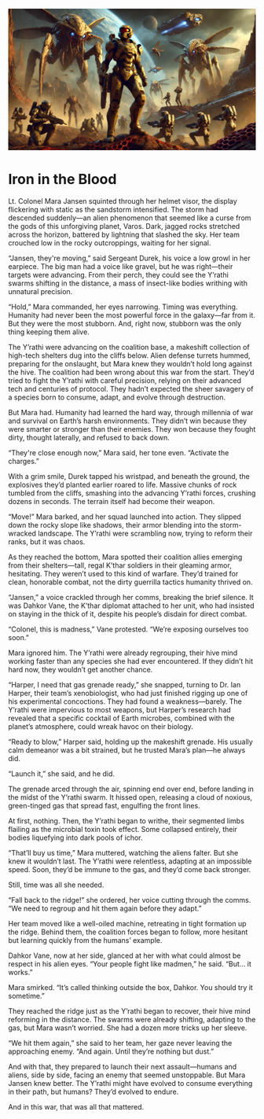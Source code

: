![alt text](header.jpg)

# Iron in the Blood

Lt. Colonel Mara Jansen squinted through her helmet visor, the display flickering with static as the sandstorm intensified. The storm had descended suddenly—an alien phenomenon that seemed like a curse from the gods of this unforgiving planet, Varos. Dark, jagged rocks stretched across the horizon, battered by lightning that slashed the sky. Her team crouched low in the rocky outcroppings, waiting for her signal.

“Jansen, they're moving,” said Sergeant Durek, his voice a low growl in her earpiece. The big man had a voice like gravel, but he was right—their targets were advancing. From their perch, they could see the Y’rathi swarms shifting in the distance, a mass of insect-like bodies writhing with unnatural precision.

“Hold,” Mara commanded, her eyes narrowing. Timing was everything. Humanity had never been the most powerful force in the galaxy—far from it. But they were the most stubborn. And, right now, stubborn was the only thing keeping them alive.

The Y’rathi were advancing on the coalition base, a makeshift collection of high-tech shelters dug into the cliffs below. Alien defense turrets hummed, preparing for the onslaught, but Mara knew they wouldn’t hold long against the hive. The coalition had been wrong about this war from the start. They’d tried to fight the Y’rathi with careful precision, relying on their advanced tech and centuries of protocol. They hadn’t expected the sheer savagery of a species born to consume, adapt, and evolve through destruction.

But Mara had. Humanity had learned the hard way, through millennia of war and survival on Earth’s harsh environments. They didn’t win because they were smarter or stronger than their enemies. They won because they fought dirty, thought laterally, and refused to back down.

“They're close enough now,” Mara said, her tone even. “Activate the charges.”

With a grim smile, Durek tapped his wristpad, and beneath the ground, the explosives they’d planted earlier roared to life. Massive chunks of rock tumbled from the cliffs, smashing into the advancing Y’rathi forces, crushing dozens in seconds. The terrain itself had become their weapon.

“Move!” Mara barked, and her squad launched into action. They slipped down the rocky slope like shadows, their armor blending into the storm-wracked landscape. The Y’rathi were scrambling now, trying to reform their ranks, but it was chaos.

As they reached the bottom, Mara spotted their coalition allies emerging from their shelters—tall, regal K’thar soldiers in their gleaming armor, hesitating. They weren’t used to this kind of warfare. They’d trained for clean, honorable combat, not the dirty guerrilla tactics humanity thrived on.

“Jansen,” a voice crackled through her comms, breaking the brief silence. It was Dahkor Vane, the K’thar diplomat attached to her unit, who had insisted on staying in the thick of it, despite his people’s disdain for direct combat.

“Colonel, this is madness,” Vane protested. “We’re exposing ourselves too soon.”

Mara ignored him. The Y’rathi were already regrouping, their hive mind working faster than any species she had ever encountered. If they didn’t hit hard now, they wouldn’t get another chance.

“Harper, I need that gas grenade ready,” she snapped, turning to Dr. Ian Harper, their team’s xenobiologist, who had just finished rigging up one of his experimental concoctions. They had found a weakness—barely. The Y’rathi were impervious to most weapons, but Harper’s research had revealed that a specific cocktail of Earth microbes, combined with the planet’s atmosphere, could wreak havoc on their biology.

“Ready to blow,” Harper said, holding up the makeshift grenade. His usually calm demeanor was a bit strained, but he trusted Mara’s plan—he always did.

“Launch it,” she said, and he did.

The grenade arced through the air, spinning end over end, before landing in the midst of the Y’rathi swarm. It hissed open, releasing a cloud of noxious, green-tinged gas that spread fast, engulfing the front lines.

At first, nothing. Then, the Y’rathi began to writhe, their segmented limbs flailing as the microbial toxin took effect. Some collapsed entirely, their bodies liquefying into dark pools of ichor.

“That’ll buy us time,” Mara muttered, watching the aliens falter. But she knew it wouldn’t last. The Y’rathi were relentless, adapting at an impossible speed. Soon, they’d be immune to the gas, and they’d come back stronger.

Still, time was all she needed.

“Fall back to the ridge!” she ordered, her voice cutting through the comms. “We need to regroup and hit them again before they adapt.”

Her team moved like a well-oiled machine, retreating in tight formation up the ridge. Behind them, the coalition forces began to follow, more hesitant but learning quickly from the humans’ example.

Dahkor Vane, now at her side, glanced at her with what could almost be respect in his alien eyes. “Your people fight like madmen,” he said. “But... it works.”

Mara smirked. “It’s called thinking outside the box, Dahkor. You should try it sometime.”

They reached the ridge just as the Y’rathi began to recover, their hive mind reforming in the distance. The swarms were already shifting, adapting to the gas, but Mara wasn’t worried. She had a dozen more tricks up her sleeve.

“We hit them again,” she said to her team, her gaze never leaving the approaching enemy. “And again. Until they’re nothing but dust.”

And with that, they prepared to launch their next assault—humans and aliens, side by side, facing an enemy that seemed unstoppable. But Mara Jansen knew better. The Y’rathi might have evolved to consume everything in their path, but humans? They’d evolved to endure.

And in this war, that was all that mattered.
